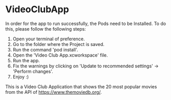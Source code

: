 # VideoClubApp

In order for the app to run successfully, the Pods need to be Installed. To do this, please follow the following steps:

  1. Open your terminal of preference.
  2. Go to the folder where the Project is saved.
  3. Run the command 'pod install'.
  4. Open the 'Video Club App.xcworkspace' file.
  5. Run the app.
  6. Fix the warnings by clicking on 'Update to recommended settings' -> 'Perform changes'.
  7. Enjoy :)

This is a Video Club Application that shows the 20 most popular movies from the API of https://www.themoviedb.org/.

